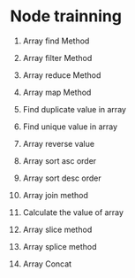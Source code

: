 # Node trainning
1) Array find Method

2) Array filter Method

3) Array reduce Method

4) Array map Method

5) Find duplicate value in array

6) Find unique value in array

7) Array reverse value

6) Array sort asc order

8) Array sort desc order

9) Array join method

10) Calculate the value of array

11) Array slice method

12) Array splice method

13) Array Concat

